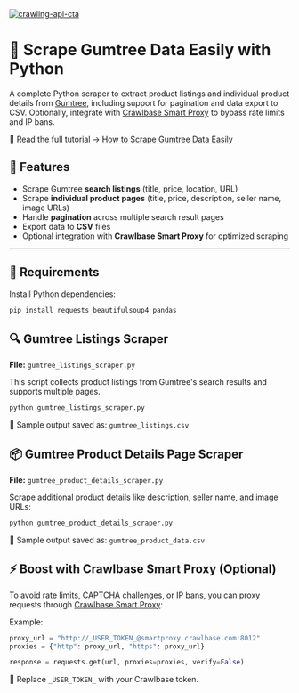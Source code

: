 <a href="https://crawlbase.com/signup?utm_source=github&utm_medium=readme&utm_campaign=crawling_api_banner" target="_blank">
  <img src="https://github.com/user-attachments/assets/afa4f6e7-25fb-442c-af2f-b4ddcfd62ab2" 
       alt="crawling-api-cta" 
       style="max-width: 100%; border: 0;">
</a>

# 🛒 Scrape Gumtree Data Easily with Python

A complete Python scraper to extract product listings and individual product details from [Gumtree](https://www.gumtree.com), including support for pagination and data export to CSV. Optionally, integrate with [Crawlbase Smart Proxy](https://crawlbase.com) to bypass rate limits and IP bans.

📖 Read the full tutorial → [How to Scrape Gumtree Data Easily](https://crawlbase.com/blog/scrape-gumtree-data-easily/)

## 📌 Features

- Scrape Gumtree **search listings** (title, price, location, URL)
- Scrape **individual product pages** (title, price, description, seller name, image URLs)
- Handle **pagination** across multiple search result pages
- Export data to **CSV** files
- Optional integration with **Crawlbase Smart Proxy** for optimized scraping

---

## 🧰 Requirements

Install Python dependencies:

```bash
pip install requests beautifulsoup4 pandas
```

## 🔍 Gumtree Listings Scraper

**File:** `gumtree_listings_scraper.py`

This script collects product listings from Gumtree's search results and supports multiple pages.

```bash
python gumtree_listings_scraper.py
```

📄 Sample output saved as: `gumtree_listings.csv`

## 📦 Gumtree Product Details Page Scraper

**File:** `gumtree_product_details_scraper.py`

Scrape additional product details like description, seller name, and image URLs:

```bash
python gumtree_product_details_scraper.py
```

📄 Sample output saved as: `gumtree_product_data.csv`

## ⚡️ Boost with Crawlbase Smart Proxy (Optional)

To avoid rate limits, CAPTCHA challenges, or IP bans, you can proxy requests through [Crawlbase Smart Proxy](https://crawlbase.com/smart-proxy):

Example:

```python
proxy_url = "http://_USER_TOKEN_@smartproxy.crawlbase.com:8012"
proxies = {"http": proxy_url, "https": proxy_url}

response = requests.get(url, proxies=proxies, verify=False)
```

🪪 Replace `_USER_TOKEN_` with your Crawlbase token.
